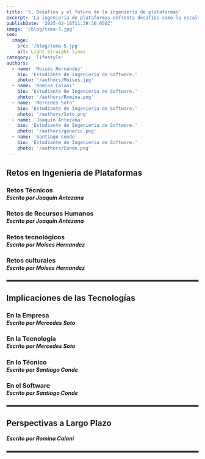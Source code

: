 ```yaml
---
title: '5. Desafíos y el futuro de la ingeniería de plataformas'
excerpt: 'La ingeniería de plataformas enfrenta desafíos como la escalabilidad, la automatización y la adopción de DevOps. Este blog explora el presente y futuro de la disciplina, analizando tendencias clave, mejores prácticas y cómo las plataformas pueden optimizar la productividad y eficiencia en la industria tecnológica. 🚀'
publishDate: '2025-02-16T11:39:36.050Z'
image: '/blog/tema-5.jpg'
seo:
  image:
    src: '/blog/tema-5.jpg'
    alt: Light straight lines
category: 'lifestyle'
authors:
  - name: 'Moisés Hernández'
    bio: 'Estudiante de Ingenieria de Software.'
    photo: '/authors/Moises.jpg'
  - name: 'Romina Calani'
    bio: 'Estudiante de Ingenieria de Software.'
    photo: '/authors/Romina.png'
  - name: 'Mercedes Soto'
    bio: 'Estudiante de Ingenieria de Software.'
    photo: '/authors/Soto.png'
  - name: 'Joaquín Antezana'
    bio: 'Estudiante de Ingenieria de Software.'
    photo: '/authors/generic.png'
  - name: 'Santiago Conde'
    bio: 'Estudiante de Ingenieria de Software.'
    photo: '/authors/Conde.png'
---
```


<h2 class="font-bold italic">Retos en Ingeniería de Plataformas</h2>

<h3 class="font-bold centro margin-b" style="margin-bottom: 0px !important;">Retos Técnicos</h3>

<h5 class="italic margin-t" style="margin-top: 1px !important;">Escrito por Joaquin Antezana</h5>

<h3 class="font-bold centro margin-b" style="margin-bottom: 0px !important;">Retos de Recursos Humanos</h3>

<h5 class="italic margin-t" style="margin-top: 1px !important;">Escrito por Joaquin Antezana</h5>

<h3 class="font-bold centro margin-b" style="margin-bottom: 0px !important;">Retos tecnológicos</h3>

<h5 class="italic margin-t" style="margin-top: 1px !important;">Escrito por Moises Hernandez</h5>

<h3 class="font-bold centro margin-b" style="margin-bottom: 0px !important;">Retos culturales</h3>

<h5 class="italic margin-t" style="margin-top: 1px !important;">Escrito por Moises Hernandez</h5>

<hr style="border: 2px solid rgba(93, 117, 94, 0.59); margin-bottom: 20px !important">

<h2 class="margin-t font-bold italic">Implicaciones de las Tecnologías</h2>

<h3 class="font-bold centro margin-b" style="margin-bottom: 0px !important;">En la Empresa</h3>

<h5 class="italic margin-t" style="margin-top: 1px !important;">Escrito por Mercedes Soto</h5>

<h3 class="font-bold centro margin-b" style="margin-bottom: 0px !important;">En la Tecnología</h3>

<h5 class="italic margin-t" style="margin-top: 1px !important;">Escrito por Mercedes Soto</h5>

<h3 class="font-bold centro margin-b" style="margin-bottom: 0px !important;">En lo Técnico</h3>

<h5 class="italic margin-t" style="margin-top: 1px !important;">Escrito por Santiago Conde</h5>

<h3 class="font-bold centro margin-b" style="margin-bottom: 0px !important;">En el Software</h3>

<h5 class="italic margin-t" style="margin-top: 1px !important;">Escrito por Santiago Conde</h5>

<hr style="border: 2px solid rgba(93, 117, 94, 0.59); margin-bottom: 20px !important">

<h2 class="font-bold italic margin-b">Perspectivas a Largo Plazo</h2>

<h5 class="italic margin-t">Escrito por Romina Calani</h5>

<hr style="border: 2px solid rgba(93, 117, 94, 0.59); margin-bottom: 20px !important">
